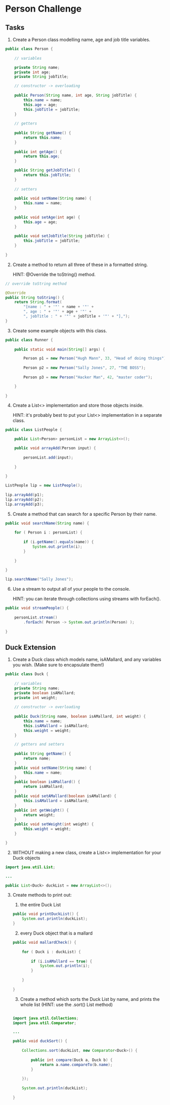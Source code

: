 # Person Challenge

## Tasks

1. Create a Person class modelling name, age and job title variables.

```java
public class Person {
	
	// variables

	private String name;
	private int age;
	private String jobTitle;

	// constructor -> overloading
	
	public Person(String name, int age, String jobTitle) {
		this.name = name;
		this.age = age;
		this.jobTitle = jobTitle;
	}
	
	// getters
	
	public String getName() {
		return this.name;
	}
	
	public int getAge() {
		return this.age;
	}

	public String getJobTitle() {
		return this.jobTitle;
	}
	
	// setters
	
	public void setName(String name) {
		this.name = name;
	}
	
	public void setAge(int age) {
		this.age = age;
	}
	
	public void setJobTitle(String jobTitle) {
		this.jobTitle = jobTitle;
	}
	
}
```

2. Create a method to return all three of these in a formatted string.

	HINT: @Override the toString() method.

```java
// override toString method

@Override
public String toString() {
	return String.format(
		"[name : " + '"' + name + '"' + 
		", age : " + '"' + age + '"' + 
		", jobTitle : " + '"' + jobTitle + '"' + "],");
}
```

3. Create some example objects with this class.

```java
public class Runner {
	
	public static void main(String[] args) {

		Person p1 = new Person("Hugh Mann", 33, "Head of doing things");
		
		Person p2 = new Person("Sally Jones", 27, "THE BOSS");
		
		Person p3 = new Person("Hacker Man", 42, "master coder");

	}
	
}
```

4. Create a List<> implementation and store those objects inside.

	HINT: it's probably best to put your List<> implementation in a separate class.

```java
public class ListPeople {

	public List<Person> personList = new ArrayList<>();

	public void arrayAdd(Person input) {
		
		personList.add(input);
		
	}
	
}
```

```java
ListPeople lip = new ListPeople();
		
lip.arrayAdd(p1);
lip.arrayAdd(p2);
lip.arrayAdd(p3);
```


5. Create a method that can search for a specific Person by their name.

```java
public void searchName(String name) {
		
	for ( Person i : personList) {
		
		if (i.getName().equals(name)) {
			System.out.println(i);
		}
		
	}
	
}
```

```java
lip.searchName("Sally Jones");
```

6. Use a stream to output all of your people to the console.

	HINT: you can iterate through collections using streams with forEach().

```java
public void streamPeople() {
		
	personList.stream()
		.forEach( Person -> System.out.println(Person) );
	
}
```

## Duck Extension

1. Create a Duck class which models name, isAMallard, and any variables you wish. (Make sure to encapsulate them!)

```java
public class Duck {
	
	// variables
	private String name;
	private boolean isAMallard;
	private int weight;
	
	// constructor -> overloading
	
	public Duck(String name, boolean isAMallard, int weight) {
		this.name = name;
		this.isAMallard = isAMallard;
		this.weight = weight;
	}

	// getters and setters
	
	public String getName() {
		return name;
	}
	public void setName(String name) {
		this.name = name;
	}
	public boolean isAMallard() {
		return isAMallard;
	}
	public void setAMallard(boolean isAMallard) {
		this.isAMallard = isAMallard;
	}
	public int getWeight() {
		return weight;
	}
	public void setWeight(int weight) {
		this.weight = weight;
	}

}
```

2. WITHOUT making a new class, create a List<> implementation for your Duck objects

```java
import java.util.List;

...

public List<Duck> duckList = new ArrayList<>();
```

3. Create methods to print out:
	1. the entire Duck List

	```java
	public void printDuckList() {
		System.out.println(duckList);
	}
	```

	2. every Duck object that is a mallard

	```java
	public void mallardCheck() {
		
		for ( Duck i : duckList) {
			
			if (i.isAMallard == true) {
				System.out.println(i);
			}
			
		}
		
	}
	```


	3. Create a method which sorts the Duck List by name, and prints the whole list (HINT: use the .sort() List method)

	```java

	import java.util.Collections;
	import java.util.Comparator;

	...

	public void duckSort() {
		
		Collections.sort(duckList, new Comparator<Duck>() {
			
			public int compare(Duck a, Duck b) {
				return a.name.compareTo(b.name);
			}
			
		});
		
		System.out.println(duckList);
		
	}
	```